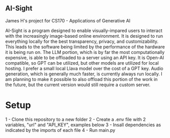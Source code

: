 ## AI-Sight

James H's project for CS170 - Applications of Generative AI

AI-Sight is a program designed to enable visually-impared users to interact with the increasingly image-based online environment.
It is designed to run everything locally for the best transparency, privacy, and customizability.
This leads to the software being limited by the performance of the hardware it is being run on.
The LLM portion, which is by far the most computationally expensive, is able to be offloaded to a server using an API key.
It is Open-AI compatible, so GPT can be utilized, but other models are utilized for local hosting. I prefer a small local Llava model over the cost of a GPT key.
Audio generation, which is generally much faster, is currently always run locally.
I am planning to make it possible to also offload this portion of the work in the future, but the current version would still require a custom server.

# Setup

1 - Clone this repository to a new folder
2 - Create a .env file with 2 variables, "url" and "API_KEY", examples below
3 - Insall dependencies as indicated by the imports of each file
4 - Run main.py

